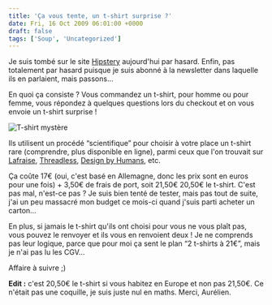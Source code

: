 ```yaml
---
title: 'Ça vous tente, un t-shirt surprise ?'
date: Fri, 16 Oct 2009 06:01:00 +0000
draft: false
tags: ['Soup', 'Uncategorized']
---
```


Je suis tombé sur le site [Hipstery](http://hipstery.com/) aujourd'hui par hasard. Enfin, pas totalement par hasard puisque je suis abonné à la newsletter dans laquelle ils en parlaient, mais passons…

En quoi ça consiste ? Vous commandez un t-shirt, pour homme ou pour femme, vous répondez à quelques questions lors du checkout et on vous envoie un t-shirt surprise !

![T-shirt mystère](https://66.media.tumblr.com/tumblr_krkr460U0e1qz9g4x.png)

Ils utilisent un procédé “scientifique” pour choisir à votre place un t-shirt rare (comprendre, plus disponible en ligne), parmi ceux que l'on trouvait sur [Lafraise](http://www.lafraise.com/), [Threadless](http://www.threadless.com/), [Design by Humans](http://www.designbyhumans.com/), etc.

Ça coûte 17€ (oui, c'est basé en Allemagne, donc les prix sont en euros pour une fois) + 3,50€ de frais de port, soit 21,50€ 20,50€ le t-shirt. C'est pas mal, n'est-ce pas ? Je suis bien tenté de tester, mais pas tout de suite, j'ai un peu massacré mon budget ce mois-ci quand j'suis parti acheter un carton…

En plus, si jamais le t-shirt qu'ils ont choisi pour vous ne vous plaît pas, vous pouvez le renvoyer et ils vous en renvoient deux ! Je ne comprends pas leur logique, parce que pour moi ça sent le plan “2 t-shirts à 21€”, mais je n'ai pas lu les CGV…

Affaire à suivre ;)

**Edit :** c'est 20,50€ le t-shirt si vous habitez en Europe et non pas 21,50€. Ce n'était pas une coquille, je suis juste nul en maths. Merci, Aurélien.
